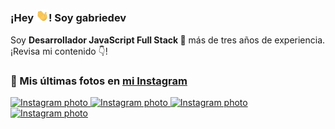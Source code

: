 <h3>¡Hey <img src="https://raw.githubusercontent.com/ABSphreak/ABSphreak/master/gifs/Hi.gif" width="20px" decondig="async">! Soy gabriedev</h3>

<p>Soy <strong>Desarrollador JavaScript Full Stack 🚀</strong> más de tres años de experiencia.<br />¡Revisa mi contenido 👇!</p>

### 📸 Mis últimas fotos en [mi Instagram](https://instagram.com/gabrie.dev)


<a href='https://instagram.com/p/CzMY3lzxgmx' target='_blank'>
  <img width='20%' src='https://scontent-mia3-2.cdninstagram.com/v/t51.2885-15/398916226_819142863293745_2426123683154743297_n.webp?stp=dst-jpg_e35&_nc_ht=scontent-mia3-2.cdninstagram.com&_nc_cat=109&_nc_ohc=seLY8K8O6vwAX-mfh7M&edm=APU89FABAAAA&ccb=7-5&oh=00_AfB06qh9UqcI_sn6xt-d6kDvx6XbhDwnCZQH24Hmp-gXzg&oe=6570BFA9&_nc_sid=bc0c2c' alt='Instagram photo' />
</a>
<a href='https://instagram.com/p/CygbQv4uqxM' target='_blank'>
  <img width='20%' src='https://scontent-mia3-2.cdninstagram.com/v/t51.2885-15/391525959_236593062741789_5868561716480810596_n.webp?stp=dst-jpg_e35&_nc_ht=scontent-mia3-2.cdninstagram.com&_nc_cat=109&_nc_ohc=ULgzhBBcJHkAX-S8N4Y&edm=APU89FABAAAA&ccb=7-5&oh=00_AfDp-B_xQb6xSxl0bEWLeo9ZO1IMybX8oeiHl1eUA5XoAA&oe=6570CC65&_nc_sid=bc0c2c' alt='Instagram photo' />
</a>
<a href='https://instagram.com/p/CxTmOF6vN8M' target='_blank'>
  <img width='20%' src='https://scontent-mia3-2.cdninstagram.com/v/t51.2885-15/378565944_323878180141713_8920720304536029091_n.jpg?stp=dst-jpg_e15&_nc_ht=scontent-mia3-2.cdninstagram.com&_nc_cat=109&_nc_ohc=D5SHlqv6ehMAX9ZIe2m&edm=APU89FABAAAA&ccb=7-5&oh=00_AfCnIgQLBkqK2zkfFhvm2k_zKZHJTXe2q5xgeVQ8CtjIEQ&oe=6571B8D8&_nc_sid=bc0c2c' alt='Instagram photo' />
</a>
<a href='https://instagram.com/p/CxLlYVlupp3' target='_blank'>
  <img width='20%' src='https://scontent-mia3-1.cdninstagram.com/v/t51.2885-15/377997579_196784406648750_7872949112471886655_n.webp?stp=dst-jpg_e35&_nc_ht=scontent-mia3-1.cdninstagram.com&_nc_cat=106&_nc_ohc=Nzdy8JehClgAX_aqt0p&edm=APU89FABAAAA&ccb=7-5&oh=00_AfCnZi00X4E63N17eSvFzLpYeFfryWci3edGrjCyNSCIYg&oe=657123DB&_nc_sid=bc0c2c' alt='Instagram photo' />
</a>
